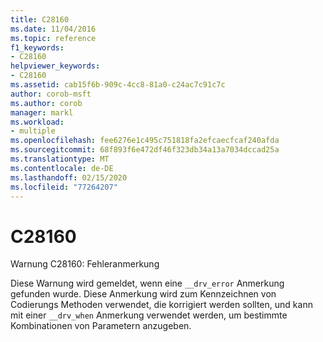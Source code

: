```yaml
---
title: C28160
ms.date: 11/04/2016
ms.topic: reference
f1_keywords:
- C28160
helpviewer_keywords:
- C28160
ms.assetid: cab15f6b-909c-4cc8-81a0-c24ac7c91c7c
author: corob-msft
ms.author: corob
manager: markl
ms.workload:
- multiple
ms.openlocfilehash: fee6276e1c495c751818fa2efcaecfcaf240afda
ms.sourcegitcommit: 68f893f6e472df46f323db34a13a7034dccad25a
ms.translationtype: MT
ms.contentlocale: de-DE
ms.lasthandoff: 02/15/2020
ms.locfileid: "77264207"
---
```

# <a name="c28160"></a>C28160
Warnung C28160: Fehleranmerkung

 Diese Warnung wird gemeldet, wenn eine `__drv_error` Anmerkung gefunden wurde. Diese Anmerkung wird zum Kennzeichnen von Codierungs Methoden verwendet, die korrigiert werden sollten, und kann mit einer `__drv_when` Anmerkung verwendet werden, um bestimmte Kombinationen von Parametern anzugeben.
